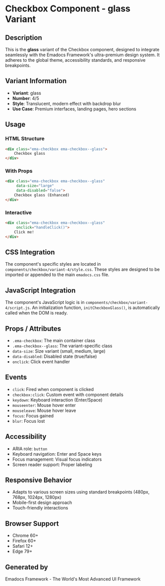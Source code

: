 # Checkbox Component - glass Variant

## Description
This is the **glass** variant of the Checkbox component, designed to integrate seamlessly with the Emadocs Framework's ultra-premium design system. It adheres to the global theme, accessibility standards, and responsive breakpoints.

## Variant Information
- **Variant**: glass
- **Number**: 4/5
- **Style**: Translucent, modern effect with backdrop blur
- **Use Case**: Premium interfaces, landing pages, hero sections

## Usage

### HTML Structure
```html
<div class="ema-checkbox ema-checkbox--glass">
    Checkbox glass
</div>
```

### With Props
```html
<div class="ema-checkbox ema-checkbox--glass" 
     data-size="large" 
     data-disabled="false">
    Checkbox glass (Enhanced)
</div>
```

### Interactive
```html
<div class="ema-checkbox ema-checkbox--glass" 
     onclick="handleClick()">
    Click me!
</div>
```

## CSS Integration
The component's specific styles are located in `components/checkbox/variant-4/style.css`. These styles are designed to be imported or appended to the main `emadocs.css` file.

## JavaScript Integration
The component's JavaScript logic is in `components/checkbox/variant-4/script.js`. An initialization function, `initCheckboxGlass()`, is automatically called when the DOM is ready.

## Props / Attributes
- `.ema-checkbox`: The main container class
- `.ema-checkbox--glass`: The variant-specific class
- `data-size`: Size variant (small, medium, large)
- `data-disabled`: Disabled state (true/false)
- `onclick`: Click event handler

## Events
- `click`: Fired when component is clicked
- `checkbox:click`: Custom event with component details
- `keydown`: Keyboard interaction (Enter/Space)
- `mouseenter`: Mouse hover enter
- `mouseleave`: Mouse hover leave
- `focus`: Focus gained
- `blur`: Focus lost

## Accessibility
- ARIA role: `button`
- Keyboard navigation: Enter and Space keys
- Focus management: Visual focus indicators
- Screen reader support: Proper labeling

## Responsive Behavior
- Adapts to various screen sizes using standard breakpoints (480px, 768px, 1024px, 1280px)
- Mobile-first design approach
- Touch-friendly interactions

## Browser Support
- Chrome 60+
- Firefox 60+
- Safari 12+
- Edge 79+

## Generated by
Emadocs Framework - The World's Most Advanced UI Framework
